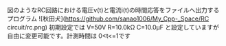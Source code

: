 図のようなRC回路における電圧v(t)と電流i(t)の時間応答をファイルへ出力するプログラム
![秋田犬](https://github.com/sanao1006/My_Cpp-_Space/RC circuit/rc.png)
初期設定では
V=50V
R=10.0kΩ
C=10.0μF
と設定していますが自由に変更可能です。計測時間は 0<t<=1です
